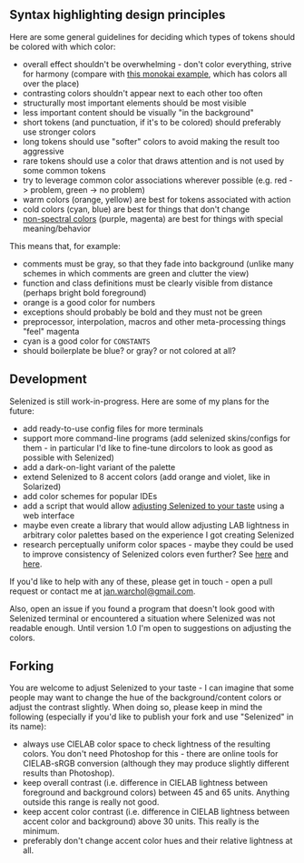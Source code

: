 Syntax highlighting design principles
-------------------------------------

Here are some general guidelines for deciding which types of tokens should be
colored with which color:

- overall effect shouldn't be overwhelming - don't color everything, strive for
  harmony (compare with [this monokai
  example](https://i.imgur.com/ATVTHr6.png), which has colors all over the
  place)
- contrasting colors shouldn't appear next to each other too often
- structurally most important elements should be most visible
- less important content should be visually "in the background"
- short tokens (and punctuation, if it's to be colored) should preferably use
  stronger colors 
- long tokens should use "softer" colors to avoid making the result too
  aggressive
- rare tokens should use a color that draws attention and is not used by some
  common tokens
- try to leverage common color associations wherever possible (e.g. red ->
  problem, green -> no problem)
- warm colors (orange, yellow) are best for tokens associated with action
- cold colors (cyan, blue) are best for things that don't change
- [non-spectral colors](https://en.wikipedia.org/wiki/Spectral_color) (purple,
  magenta) are best for things with special meaning/behavior

This means that, for example:

- comments must be gray, so that they fade into background (unlike many schemes
  in which comments are green and clutter the view)
- function and class definitions must be clearly visible from distance (perhaps
  bright bold foreground)
- orange is a good color for numbers
- exceptions should probably be bold and they must not be green
- preprocessor, interpolation, macros and other meta-processing things "feel"
  magenta
- cyan is a good color for `CONSTANTS`
- should boilerplate be blue? or gray? or not colored at all?


Development
-----------

Selenized is still work-in-progress.  Here are some of my plans for the future:
- add ready-to-use config files for more terminals
- support more command-line programs (add selenized skins/configs for them - in
  particular I'd like to fine-tune dircolors to look as good as possible with
  Selenized)
- add a dark-on-light variant of the palette
- extend Selenized to 8 accent colors (add orange and violet, like in
  Solarized)
- add color schemes for popular IDEs
- add a script that would allow [adjusting Selenized to your taste](#forking)
  using a web interface
- maybe even create a library that would allow adjusting LAB lightness in
  arbitrary color palettes based on the experience I got creating Selenized
- research perceptually uniform color spaces - maybe they could be used to
  improve consistency of Selenized colors even further?  See
  [here](www.brucelindbloom.com/UPLab.html) and
  [here](https://en.wikipedia.org/wiki/Munsell_color_system).

If you'd like to help with any of these, please get in touch - open a pull
request or contact me at jan.warchol@gmail.com.

Also, open an issue if you found a program that doesn't look good with
Selenized terminal or encountered a situation where Selenized was not readable
enough.  Until version 1.0 I'm open to suggestions on adjusting the colors.



Forking
-------

You are welcome to adjust Selenized to your taste - I can imagine that some
people may want to change the hue of the background/content colors or adjust
the contrast slightly.  When doing so, please keep in mind the following
(especially if you'd like to publish your fork and use "Selenized" in its
name):
- always use CIELAB color space to check lightness of the resulting colors.
  You don't need Photoshop for this - there are online tools for CIELAB-sRGB
  conversion (although they may produce slightly different results than
  Photoshop).
- keep overall contrast (i.e. difference in CIELAB lightness between foreground
  and background colors) between 45 and 65 units.  Anything outside this range
  is really not good.
- keep accent color contrast (i.e. difference in CIELAB lightness between
  accent color and background) above 30 units. This really is the minimum.
- preferably don't change accent color hues and their relative lightness at
  all.

